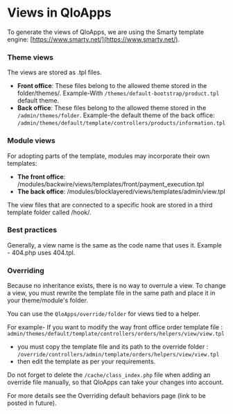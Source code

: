 # Views in QloApps
To generate the views of QloApps, we are using the Smarty template engine: [https://www.smarty.net/](https://www.smarty.net/).

### Theme views
The views are stored as .tpl files.
- **Front office**: These files belong to the allowed theme stored in the folder/themes/.
Example-With `/themes/default-bootstrap/product.tpl` default theme.
- **Back office**: These files belong to the allowed theme stored in the `/admin/themes/folder`.
Example-the default theme of the back office: `/admin/themes/default/template/controllers/products/information.tpl`

### Module views
For adopting parts of the template, modules may incorporate their own templates:
- **The front office**: /modules/backwire/views/templates/front/payment_execution.tpl
- **The back office**: /modules/blocklayered/views/templates/admin/view.tpl

The view files that are connected to a specific hook are stored in a third template folder called /hook/.

### Best practices
Generally, a view name is the same as the code name that uses it. Example - 404.php uses 404.tpl.

### Overriding
Because no inheritance exists, there is no way to overrule a view. To change a view, you must rewrite the template file in the same path
and place it in your theme/module's folder.

You can use the `QloApps/override/folder` for views tied to a helper.

For example- If you want to modify the way front office order template file : `admin/themes/default/template/controllers/orders/helpers/view/view.tpl`

- you must copy the template file and its path to the override folder : `/override/controllers/admin/template/orders/helpers/view/view.tpl`
- then edit the template as per your requirements.

Do not forget to delete the `/cache/class_index.php` file when adding an override file manually, so that QloApps can take your changes into account.

For more details see the Overriding default behaviors page (link to be posted in future).
